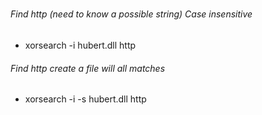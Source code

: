 ##### 
###### Find http (need to know a possible string) Case insensitive
* xorsearch -i hubert.dll http

###### Find http create a file will all matches
* xorsearch -i -s hubert.dll http
